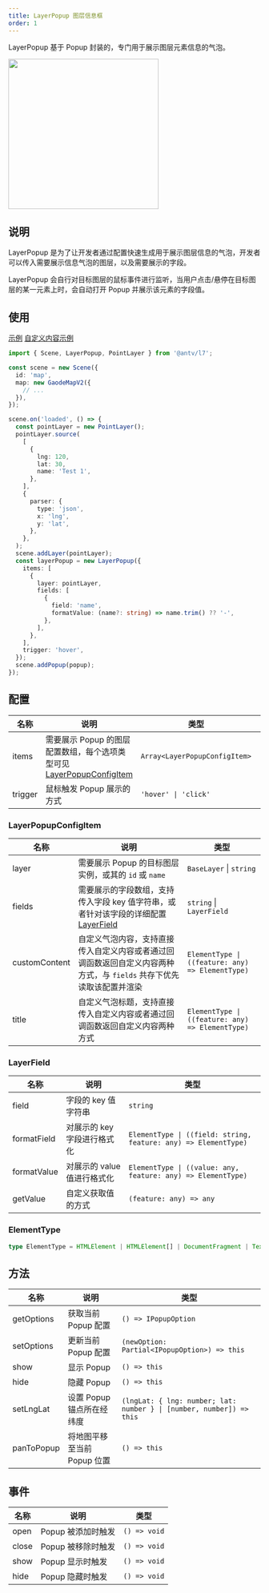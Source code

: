 ```yaml
---
title: LayerPopup 图层信息框
order: 1
---
```


LayerPopup 基于 Popup 封装的，专门用于展示图层元素信息的气泡。

<img src="https://gw.alipayobjects.com/mdn/rms_816329/afts/img/A*HC6BT6v3YRIAAAAAAAAAAAAAARQnAQ" width="300"/>

## 说明

LayerPopup 是为了让开发者通过配置快速生成用于展示图层信息的气泡，开发者可以传入需要展示信息气泡的图层，以及需要展示的字段。

LayerPopup 会自行对目标图层的鼠标事件进行监听，当用户点击/悬停在目标图层的某一元素上时，会自动打开 Popup 并展示该元素的字段值。

## 使用

[示例](/examples/component/popup#layerpopup)
[自定义内容示例](/zh/examples/component/popup/#customContent)

```ts
import { Scene, LayerPopup, PointLayer } from '@antv/l7';

const scene = new Scene({
  id: 'map',
  map: new GaodeMapV2({
    // ...
  }),
});

scene.on('loaded', () => {
  const pointLayer = new PointLayer();
  pointLayer.source(
    [
      {
        lng: 120,
        lat: 30,
        name: 'Test 1',
      },
    ],
    {
      parser: {
        type: 'json',
        x: 'lng',
        y: 'lat',
      },
    },
  );
  scene.addLayer(pointLayer);
  const layerPopup = new LayerPopup({
    items: [
      {
        layer: pointLayer,
        fields: [
          {
            field: 'name',
            formatValue: (name?: string) => name.trim() ?? '-',
          },
        ],
      },
    ],
    trigger: 'hover',
  });
  scene.addPopup(popup);
});
```

## 配置

| 名称    | 说明                                                                                          | 类型                          | 默认值    |
| ------- | --------------------------------------------------------------------------------------------- | ----------------------------- | --------- |
| items   | 需要展示 Popup 的图层配置数组，每个选项类型可见 [LayerPopupConfigItem](#layerpopupconfigitem) | `Array<LayerPopupConfigItem>` | `[]`      |
| trigger | 鼠标触发 Popup 展示的方式                                                                     | `'hover' \| 'click'`          | `'hover'` |

### LayerPopupConfigItem

| 名称          | 说明                                                                                                                 | 类型                                             |
| ------------- | -------------------------------------------------------------------------------------------------------------------- | ------------------------------------------------ |
| layer         | 需要展示 Popup 的目标图层实例，或其的 `id` 或 `name`                                                                 | `BaseLayer` \| `string`                          |
| fields        | 需要展示的字段数组，支持传入字段 key 值字符串，或者针对该字段的详细配置 [LayerField](#layerfield)                    | `string` \| `LayerField`                         |
| customContent | 自定义气泡内容，支持直接传入自定义内容或者通过回调函数返回自定义内容两种方式，与 `fields` 共存下优先读取该配置并渲染 | `ElementType \| ((feature: any) => ElementType)` |
| title         | 自定义气泡标题，支持直接传入自定义内容或者通过回调函数返回自定义内容两种方式                                         | `ElementType \| ((feature: any) => ElementType)` |

### LayerField

| 名称        | 说明                        | 类型                                                            |
| ----------- | --------------------------- | --------------------------------------------------------------- |
| field       | 字段的 key 值字符串         | `string`                                                        |
| formatField | 对展示的 key 字段进行格式化 | `ElementType \| ((field: string, feature: any) => ElementType)` |
| formatValue | 对展示的 value 值进行格式化 | `ElementType \| ((value: any, feature: any) => ElementType)`    |
| getValue    | 自定义获取值的方式          | `(feature: any) => any`                                         |

### ElementType

```ts
type ElementType = HTMLElement | HTMLElement[] | DocumentFragment | Text | string;
```

## 方法

| 名称       | 说明                        | 类型                                                                 |
| ---------- | --------------------------- | -------------------------------------------------------------------- |
| getOptions | 获取当前 Popup 配置         | `() => IPopupOption`                                                 |
| setOptions | 更新当前 Popup 配置         | `(newOption: Partial<IPopupOption>) => this`                         |
| show       | 显示 Popup                  | `() => this`                                                         |
| hide       | 隐藏 Popup                  | `() => this`                                                         |
| setLngLat  | 设置 Popup 锚点所在经纬度   | `(lngLat: { lng: number; lat: number } \| [number, number]) => this` |
| panToPopup | 将地图平移至当前 Popup 位置 | `() => this`                                                         |

## 事件

| 名称  | 说明               | 类型         |
| ----- | ------------------ | ------------ |
| open  | Popup 被添加时触发 | `() => void` |
| close | Popup 被移除时触发 | `() => void` |
| show  | Popup 显示时触发   | `() => void` |
| hide  | Popup 隐藏时触发   | `() => void` |

